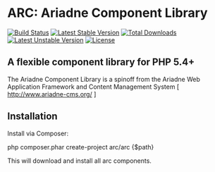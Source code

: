 ARC: Ariadne Component Library 
========================= 

[![Build Status](https://travis-ci.org/Ariadne-CMS/arc-arc.svg?branch=master)](https://travis-ci.org/Ariadne-CMS.org/arc-arc)
[![Latest Stable Version](https://poser.pugx.org/arc/arc/v/stable.svg)](https://packagist.org/packages/arc/arc)
[![Total Downloads](https://poser.pugx.org/arc/arc/downloads.svg)](https://packagist.org/packages/arc/arc)
[![Latest Unstable Version](https://poser.pugx.org/arc/arc/v/unstable.svg)](https://packagist.org/packages/arc/arc)
[![License](https://poser.pugx.org/arc/arc/license.svg)](https://packagist.org/packages/arc/arc)


A flexible component library for PHP 5.4+ 
----------------------------------------- 

The Ariadne Component Library is a spinoff from the Ariadne Web 
Application Framework and Content Management System 
[ http://www.ariadne-cms.org/ ]

Installation
------------

Install via Composer:

php composer.phar create-project arc/arc {$path}

This will download and install all arc components.